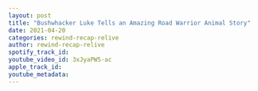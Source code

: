 ```yaml
---
layout: post
title: "Bushwhacker Luke Tells an Amazing Road Warrior Animal Story"
date: 2021-04-20
categories: rewind-recap-relive
author: rewind-recap-relive
spotify_track_id: 
youtube_video_id: 3xJyaPW5-ac
apple_track_id: 
youtube_metadata: 
---
```

